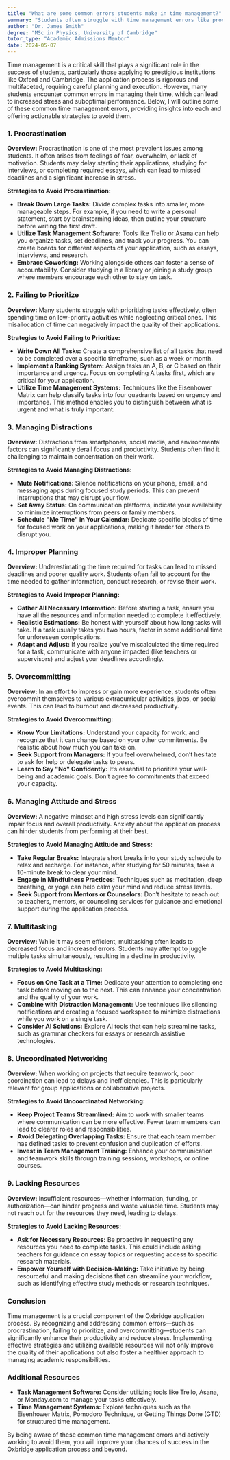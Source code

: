```yaml
---
title: "What are some common errors students make in time management?"
summary: "Students often struggle with time management errors like procrastination, poor planning, and lack of prioritization, impacting their academic success."
author: "Dr. James Smith"
degree: "MSc in Physics, University of Cambridge"
tutor_type: "Academic Admissions Mentor"
date: 2024-05-07
---
```


Time management is a critical skill that plays a significant role in the success of students, particularly those applying to prestigious institutions like Oxford and Cambridge. The application process is rigorous and multifaceted, requiring careful planning and execution. However, many students encounter common errors in managing their time, which can lead to increased stress and suboptimal performance. Below, I will outline some of these common time management errors, providing insights into each and offering actionable strategies to avoid them. 

### 1. Procrastination

**Overview:**
Procrastination is one of the most prevalent issues among students. It often arises from feelings of fear, overwhelm, or lack of motivation. Students may delay starting their applications, studying for interviews, or completing required essays, which can lead to missed deadlines and a significant increase in stress.

**Strategies to Avoid Procrastination:**
- **Break Down Large Tasks:** Divide complex tasks into smaller, more manageable steps. For example, if you need to write a personal statement, start by brainstorming ideas, then outline your structure before writing the first draft.
- **Utilize Task Management Software:** Tools like Trello or Asana can help you organize tasks, set deadlines, and track your progress. You can create boards for different aspects of your application, such as essays, interviews, and research.
- **Embrace Coworking:** Working alongside others can foster a sense of accountability. Consider studying in a library or joining a study group where members encourage each other to stay on task.

### 2. Failing to Prioritize

**Overview:**
Many students struggle with prioritizing tasks effectively, often spending time on low-priority activities while neglecting critical ones. This misallocation of time can negatively impact the quality of their applications.

**Strategies to Avoid Failing to Prioritize:**
- **Write Down All Tasks:** Create a comprehensive list of all tasks that need to be completed over a specific timeframe, such as a week or month.
- **Implement a Ranking System:** Assign tasks an A, B, or C based on their importance and urgency. Focus on completing A tasks first, which are critical for your application.
- **Utilize Time Management Systems:** Techniques like the Eisenhower Matrix can help classify tasks into four quadrants based on urgency and importance. This method enables you to distinguish between what is urgent and what is truly important.

### 3. Managing Distractions

**Overview:**
Distractions from smartphones, social media, and environmental factors can significantly derail focus and productivity. Students often find it challenging to maintain concentration on their work.

**Strategies to Avoid Managing Distractions:**
- **Mute Notifications:** Silence notifications on your phone, email, and messaging apps during focused study periods. This can prevent interruptions that may disrupt your flow.
- **Set Away Status:** On communication platforms, indicate your availability to minimize interruptions from peers or family members.
- **Schedule "Me Time" in Your Calendar:** Dedicate specific blocks of time for focused work on your applications, making it harder for others to disrupt you.

### 4. Improper Planning

**Overview:**
Underestimating the time required for tasks can lead to missed deadlines and poorer quality work. Students often fail to account for the time needed to gather information, conduct research, or revise their work.

**Strategies to Avoid Improper Planning:**
- **Gather All Necessary Information:** Before starting a task, ensure you have all the resources and information needed to complete it effectively.
- **Realistic Estimations:** Be honest with yourself about how long tasks will take. If a task usually takes you two hours, factor in some additional time for unforeseen complications.
- **Adapt and Adjust:** If you realize you’ve miscalculated the time required for a task, communicate with anyone impacted (like teachers or supervisors) and adjust your deadlines accordingly.

### 5. Overcommitting

**Overview:**
In an effort to impress or gain more experience, students often overcommit themselves to various extracurricular activities, jobs, or social events. This can lead to burnout and decreased productivity.

**Strategies to Avoid Overcommitting:**
- **Know Your Limitations:** Understand your capacity for work, and recognize that it can change based on your other commitments. Be realistic about how much you can take on.
- **Seek Support from Managers:** If you feel overwhelmed, don’t hesitate to ask for help or delegate tasks to peers.
- **Learn to Say "No" Confidently:** It’s essential to prioritize your well-being and academic goals. Don’t agree to commitments that exceed your capacity.

### 6. Managing Attitude and Stress

**Overview:**
A negative mindset and high stress levels can significantly impair focus and overall productivity. Anxiety about the application process can hinder students from performing at their best.

**Strategies to Avoid Managing Attitude and Stress:**
- **Take Regular Breaks:** Integrate short breaks into your study schedule to relax and recharge. For instance, after studying for 50 minutes, take a 10-minute break to clear your mind.
- **Engage in Mindfulness Practices:** Techniques such as meditation, deep breathing, or yoga can help calm your mind and reduce stress levels.
- **Seek Support from Mentors or Counselors:** Don’t hesitate to reach out to teachers, mentors, or counseling services for guidance and emotional support during the application process.

### 7. Multitasking

**Overview:**
While it may seem efficient, multitasking often leads to decreased focus and increased errors. Students may attempt to juggle multiple tasks simultaneously, resulting in a decline in productivity.

**Strategies to Avoid Multitasking:**
- **Focus on One Task at a Time:** Dedicate your attention to completing one task before moving on to the next. This can enhance your concentration and the quality of your work.
- **Combine with Distraction Management:** Use techniques like silencing notifications and creating a focused workspace to minimize distractions while you work on a single task.
- **Consider AI Solutions:** Explore AI tools that can help streamline tasks, such as grammar checkers for essays or research assistive technologies.

### 8. Uncoordinated Networking

**Overview:**
When working on projects that require teamwork, poor coordination can lead to delays and inefficiencies. This is particularly relevant for group applications or collaborative projects.

**Strategies to Avoid Uncoordinated Networking:**
- **Keep Project Teams Streamlined:** Aim to work with smaller teams where communication can be more effective. Fewer team members can lead to clearer roles and responsibilities.
- **Avoid Delegating Overlapping Tasks:** Ensure that each team member has defined tasks to prevent confusion and duplication of efforts.
- **Invest in Team Management Training:** Enhance your communication and teamwork skills through training sessions, workshops, or online courses.

### 9. Lacking Resources

**Overview:**
Insufficient resources—whether information, funding, or authorization—can hinder progress and waste valuable time. Students may not reach out for the resources they need, leading to delays.

**Strategies to Avoid Lacking Resources:**
- **Ask for Necessary Resources:** Be proactive in requesting any resources you need to complete tasks. This could include asking teachers for guidance on essay topics or requesting access to specific research materials.
- **Empower Yourself with Decision-Making:** Take initiative by being resourceful and making decisions that can streamline your workflow, such as identifying effective study methods or research techniques.

### Conclusion

Time management is a crucial component of the Oxbridge application process. By recognizing and addressing common errors—such as procrastination, failing to prioritize, and overcommitting—students can significantly enhance their productivity and reduce stress. Implementing effective strategies and utilizing available resources will not only improve the quality of their applications but also foster a healthier approach to managing academic responsibilities.

### Additional Resources

- **Task Management Software:** Consider utilizing tools like Trello, Asana, or Monday.com to manage your tasks effectively.
- **Time Management Systems:** Explore techniques such as the Eisenhower Matrix, Pomodoro Technique, or Getting Things Done (GTD) for structured time management.
  
By being aware of these common time management errors and actively working to avoid them, you will improve your chances of success in the Oxbridge application process and beyond.
    